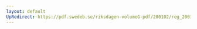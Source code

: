 ```yaml
---
layout: default
UpRedirect: https://pdf.swedeb.se/riksdagen-volumeG-pdf/200102/reg_200102/reg_200102_0479.pdf
---
```

